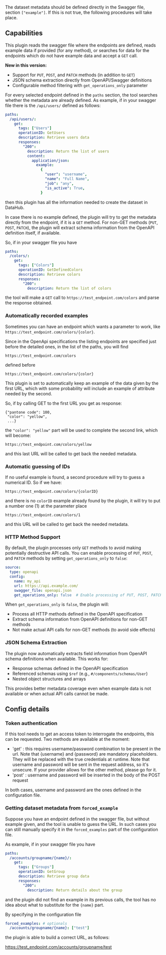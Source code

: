 The dataset metadata should be defined directly in the Swagger file, section `["example"]`. If this is not true, the following procedures will take place.

## Capabilities

This plugin reads the swagger file where the endpoints are defined, reads example data if provided (for any method), or searches for
data for the endpoints which do not have example data and accept a `GET` call. 

**New in this version:**
- Support for `PUT`, `POST`, and `PATCH` methods (in addition to `GET`)
- JSON schema extraction directly from OpenAPI/Swagger definitions
- Configurable method filtering with `get_operations_only` parameter

For every selected endpoint defined in the `paths` section,
the tool searches whether the metadata are already defined.
As example, if in your swagger file there is the `/api/users/` defined as follows:

```yaml
paths:
  /api/users/:
    get:
      tags: ["Users"]
      operationID: GetUsers
      description: Retrieve users data
      responses:
        "200":
          description: Return the list of users
          content:
            application/json:
              example:
                {
                  "user": "username",
                  "name": "Full Name",
                  "job": "any",
                  "is_active": True,
                }
```

then this plugin has all the information needed to create the dataset in DataHub.

In case there is no example defined, the plugin will try to get the metadata directly from the endpoint, if it is a `GET` method.
For non-GET methods (`PUT`, `POST`, `PATCH`), the plugin will extract schema information from the OpenAPI definition itself, if available.

So, if in your swagger file you have

```yaml
paths:
  /colors/:
    get:
      tags: ["Colors"]
      operationID: GetDefinedColors
      description: Retrieve colors
      responses:
        "200":
          description: Return the list of colors
```

the tool will make a `GET` call to `https://test_endpoint.com/colors`
and parse the response obtained.

### Automatically recorded examples

Sometimes you can have an endpoint which wants a parameter to work, like
`https://test_endpoint.com/colors/{color}`.

Since in the OpenApi specifications the listing endpoints are specified
just before the detailed ones, in the list of the paths, you will find

    https://test_endpoint.com/colors

defined before

    https://test_endpoint.com/colors/{color}

This plugin is set to automatically keep an example of the data given by the first URL,
which with some probability will include an example of attribute needed by the second.

So, if by calling GET to the first URL you get as response:

    {"pantone code": 100,
     "color": "yellow",
     ...}

the `"color": "yellow"` part will be used to complete the second link, which
will become:

    https://test_endpoint.com/colors/yellow

and this last URL will be called to get back the needed metadata.

### Automatic guessing of IDs

If no useful example is found, a second procedure will try to guess a numerical ID.
So if we have:

    https://test_endpoint.com/colors/{colorID}

and there is no `colorID` example already found by the plugin,
it will try to put a number one (1) at the parameter place

    https://test_endpoint.com/colors/1

and this URL will be called to get back the needed metadata.

### HTTP Method Support

By default, the plugin processes only `GET` methods to avoid making potentially destructive API calls. You can enable processing of `PUT`, `POST`, and `PATCH` methods by setting `get_operations_only` to `false`:

```yaml
source:
  type: openapi
  config:
    name: my_api
    url: https://api.example.com/
    swagger_file: openapi.json
    get_operations_only: false  # Enable processing of PUT, POST, PATCH methods
```

When `get_operations_only` is `false`, the plugin will:
- Process all HTTP methods defined in the OpenAPI specification
- Extract schema information from OpenAPI definitions for non-GET methods
- Not make actual API calls for non-GET methods (to avoid side effects)

### JSON Schema Extraction

The plugin now automatically extracts field information from OpenAPI schema definitions when available. This works for:
- Response schemas defined in the OpenAPI specification
- Referenced schemas using `$ref` (e.g., `#/components/schemas/User`)
- Nested object structures and arrays

This provides better metadata coverage even when example data is not available or when actual API calls cannot be made.

## Config details

### Token authentication

If this tool needs to get an access token to interrogate the endpoints, this can be requested. Two methods are available at the moment:

- 'get' : this requires username/password combination to be present in the url. Note that {username} and {password} are mandatory placeholders. They will be replaced with the true credentials at runtime. Note that username and password will be sent in the request address, so it's unsecure. If your provider allows for the other method, please go for it.
- 'post' : username and password will be inserted in the body of the POST request

In both cases, username and password are the ones defined in the configuration file.

### Getting dataset metadata from `forced_example`

Suppose you have an endpoint defined in the swagger file, but without example given, and the tool is
unable to guess the URL. In such cases you can still manually specify it in the `forced_examples` part of the
configuration file.

As example, if in your swagger file you have

```yaml
paths:
  /accounts/groupname/{name}/:
    get:
      tags: ["Groups"]
      operationID: GetGroup
      description: Retrieve group data
      responses:
        "200":
          description: Return details about the group
```

and the plugin did not find an example in its previous calls,
the tool has no idea about what to substitute for the `{name}` part.

By specifying in the configuration file

```yaml
forced_examples: # optionals
  /accounts/groupname/{name}: ["test"]
```

the plugin is able to build a correct URL, as follows:

https://test_endpoint.com/accounts/groupname/test

